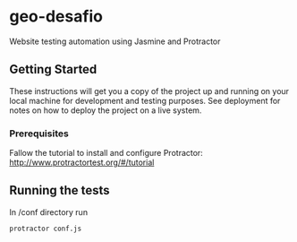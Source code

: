 # geo-desafio

Website testing automation using Jasmine and Protractor

## Getting Started

These instructions will get you a copy of the project up and running on your local machine for development and testing purposes. See deployment for notes on how to deploy the project on a live system.

### Prerequisites

Fallow the tutorial to install and configure Protractor:
http://www.protractortest.org/#/tutorial

## Running the tests

In /conf directory run
```
protractor conf.js
```
